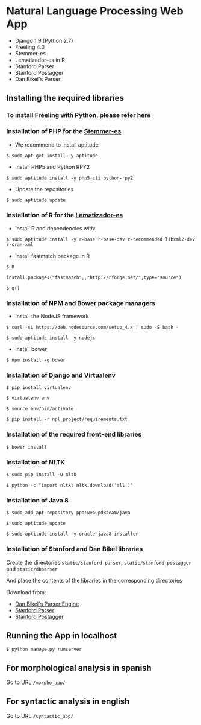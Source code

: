 # Natural Language Processing Web App

- Django 1.9 (Python 2.7)
- Freeling 4.0
- Stemmer-es
- Lematizador-es in R
- Stanford Parser
- Stanford Postagger
- Dan Bikel's Parser

## Installing the required libraries

### To install Freeling with Python, please refer [here ](https://medium.com/@cristhian.fuertes/installation-of-freeling-with-python-7407797f5afd#.4y07ar3q9)

### Installation of PHP for the [Stemmer-es](http://stemmer-es.sourceforge.net/)
- We recommend to install aptitude

`$ sudo apt-get install -y aptitude`

- Install PHP5 and Python RPY2

`$ sudo aptitude install -y php5-cli python-rpy2`

- Update the repositories

`$ sudo aptitude update`

### Installation of R for the [Lematizador-es](http://uce.uniovi.es/mundor/indexse2.html)

- Install R and dependencies with:

`$ sudo aptitude install -y r-base r-base-dev r-recommended libxml2-dev r-cran-xml`

- Install fastmatch package in R

`$ R`

`install.packages("fastmatch",,"http://rforge.net/",type="source")`

`$ q()`

### Installation of NPM and Bower package managers

- Install the NodeJS framework

`$ curl -sL https://deb.nodesource.com/setup_4.x | sudo -E bash -`

`$ sudo aptitude install -y nodejs`

- Install bower

`$ npm install -g bower`

### Installation of Django and Virtualenv

`$ pip install virtualenv`

`$ virtualenv env`

`$ source env/bin/activate`

`$ pip install -r npl_project/requirements.txt`
### Installation of the required front-end libraries

`$ bower install`

### Installation of NLTK

`$ sudo pip install -U nltk`

`$ python -c "import nltk; nltk.download('all')"`

### Installation of Java 8

`$ sudo add-apt-repository ppa:webupd8team/java`

`$ sudo aptitude update`

`$ sudo aptitude install -y oracle-java8-installer`

### Installation of Stanford and Dan Bikel libraries

Create the directories `static/stanford-parser`, `static/stanford-postagger` and `static/dbparser`

And place the contents of the libraries in the corresponding directories

Download from:
- [Dan Bikel's Parser Engine](http://www.bibsonomy.org/url/9fdf389e4993e908ea01dca8996cc65e)
- [Stanford Parser](http://nlp.stanford.edu/software/lex-parser.shtml)
- [Stanford Postagger](http://nlp.stanford.edu/software/tagger.shtml)

## Running the App in localhost

`$ python manage.py runserver`

## For morphological analysis in spanish
Go to URL `/morpho_app/`

## For syntactic analysis in english
Go to URL `/syntactic_app/`
